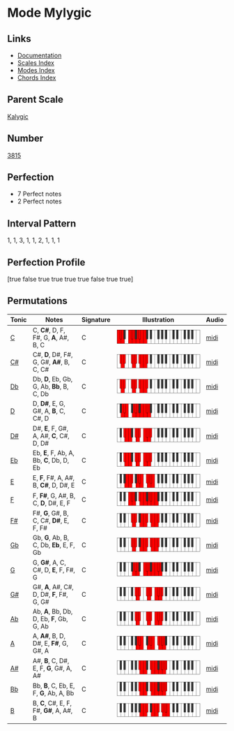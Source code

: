 # Mode Mylygic

## Links

- [Documentation](index.md)
- [Scales Index](Scales.md)
- [Modes Index](Modes.md)
- [Chords Index](Chords.md)

## Parent Scale

[Kalygic](ScaleKalygic.md)

## Number

[3815](https://ianring.com/musictheory/scales/3815)

## Perfection

- 7 Perfect notes
- 2 Perfect notes

## Interval Pattern

1, 1, 3, 1, 1, 2, 1, 1, 1

## Perfection Profile

[true false true true true true false true true]

## Permutations

| Tonic | Notes | Signature | Illustration | Audio |
|-------|-------|-----------|--------------|-------|
| [C](ModeCNaturalMylygic.md) | C, **C#**, D, F, F#, G, **A**, A#, B, C | C | ![CNaturalMylygic](ModeCNaturalMylygic.png) | [midi](https://github.com/edipermadi/music/blob/main/docs/ModeCNaturalMylygic.mid?raw=true) |
| [C#](ModeCSharpMylygic.md) | C#, **D**, D#, F#, G, G#, **A#**, B, C, C# | C | ![CSharpMylygic](ModeCSharpMylygic.png) | [midi](https://github.com/edipermadi/music/blob/main/docs/ModeCSharpMylygic.mid?raw=true) |
| [Db](ModeDFlatMylygic.md) | Db, **D**, Eb, Gb, G, Ab, **Bb**, B, C, Db | C | ![DFlatMylygic](ModeDFlatMylygic.png) | [midi](https://github.com/edipermadi/music/blob/main/docs/ModeDFlatMylygic.mid?raw=true) |
| [D](ModeDNaturalMylygic.md) | D, **D#**, E, G, G#, A, **B**, C, C#, D | C | ![DNaturalMylygic](ModeDNaturalMylygic.png) | [midi](https://github.com/edipermadi/music/blob/main/docs/ModeDNaturalMylygic.mid?raw=true) |
| [D#](ModeDSharpMylygic.md) | D#, **E**, F, G#, A, A#, **C**, C#, D, D# | C | ![DSharpMylygic](ModeDSharpMylygic.png) | [midi](https://github.com/edipermadi/music/blob/main/docs/ModeDSharpMylygic.mid?raw=true) |
| [Eb](ModeEFlatMylygic.md) | Eb, **E**, F, Ab, A, Bb, **C**, Db, D, Eb | C | ![EFlatMylygic](ModeEFlatMylygic.png) | [midi](https://github.com/edipermadi/music/blob/main/docs/ModeEFlatMylygic.mid?raw=true) |
| [E](ModeENaturalMylygic.md) | E, **F**, F#, A, A#, B, **C#**, D, D#, E | C | ![ENaturalMylygic](ModeENaturalMylygic.png) | [midi](https://github.com/edipermadi/music/blob/main/docs/ModeENaturalMylygic.mid?raw=true) |
| [F](ModeFNaturalMylygic.md) | F, **F#**, G, A#, B, C, **D**, D#, E, F | C | ![FNaturalMylygic](ModeFNaturalMylygic.png) | [midi](https://github.com/edipermadi/music/blob/main/docs/ModeFNaturalMylygic.mid?raw=true) |
| [F#](ModeFSharpMylygic.md) | F#, **G**, G#, B, C, C#, **D#**, E, F, F# | C | ![FSharpMylygic](ModeFSharpMylygic.png) | [midi](https://github.com/edipermadi/music/blob/main/docs/ModeFSharpMylygic.mid?raw=true) |
| [Gb](ModeGFlatMylygic.md) | Gb, **G**, Ab, B, C, Db, **Eb**, E, F, Gb | C | ![GFlatMylygic](ModeGFlatMylygic.png) | [midi](https://github.com/edipermadi/music/blob/main/docs/ModeGFlatMylygic.mid?raw=true) |
| [G](ModeGNaturalMylygic.md) | G, **G#**, A, C, C#, D, **E**, F, F#, G | C | ![GNaturalMylygic](ModeGNaturalMylygic.png) | [midi](https://github.com/edipermadi/music/blob/main/docs/ModeGNaturalMylygic.mid?raw=true) |
| [G#](ModeGSharpMylygic.md) | G#, **A**, A#, C#, D, D#, **F**, F#, G, G# | C | ![GSharpMylygic](ModeGSharpMylygic.png) | [midi](https://github.com/edipermadi/music/blob/main/docs/ModeGSharpMylygic.mid?raw=true) |
| [Ab](ModeAFlatMylygic.md) | Ab, **A**, Bb, Db, D, Eb, **F**, Gb, G, Ab | C | ![AFlatMylygic](ModeAFlatMylygic.png) | [midi](https://github.com/edipermadi/music/blob/main/docs/ModeAFlatMylygic.mid?raw=true) |
| [A](ModeANaturalMylygic.md) | A, **A#**, B, D, D#, E, **F#**, G, G#, A | C | ![ANaturalMylygic](ModeANaturalMylygic.png) | [midi](https://github.com/edipermadi/music/blob/main/docs/ModeANaturalMylygic.mid?raw=true) |
| [A#](ModeASharpMylygic.md) | A#, **B**, C, D#, E, F, **G**, G#, A, A# | C | ![ASharpMylygic](ModeASharpMylygic.png) | [midi](https://github.com/edipermadi/music/blob/main/docs/ModeASharpMylygic.mid?raw=true) |
| [Bb](ModeBFlatMylygic.md) | Bb, **B**, C, Eb, E, F, **G**, Ab, A, Bb | C | ![BFlatMylygic](ModeBFlatMylygic.png) | [midi](https://github.com/edipermadi/music/blob/main/docs/ModeBFlatMylygic.mid?raw=true) |
| [B](ModeBNaturalMylygic.md) | B, **C**, C#, E, F, F#, **G#**, A, A#, B | C | ![BNaturalMylygic](ModeBNaturalMylygic.png) | [midi](https://github.com/edipermadi/music/blob/main/docs/ModeBNaturalMylygic.mid?raw=true) |
